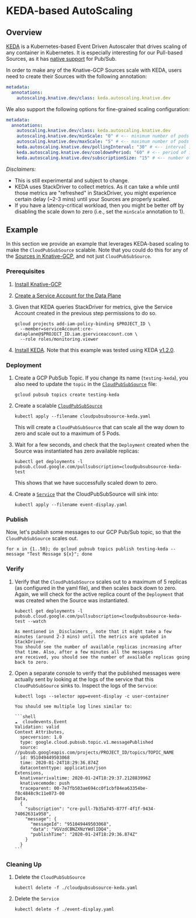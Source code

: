 # KEDA-based AutoScaling

## Overview

[KEDA](https://keda.sh/) is a Kubernetes-based Event Driven Autoscaler that
drives scaling of any container in Kubernetes. It is especially interesting for
our Pull-based Sources, as it has
[native support](https://keda.sh/docs/1.4/scalers/gcp-pub-sub/) for Pub/Sub.

In order to make any of the Knative-GCP Sources scale with KEDA, users need to
create their Sources with the following annotation:

```yaml
metadata:
  annotations:
    autoscaling.knative.dev/class: keda.autoscaling.knative.dev
```

We also support the following options for fine-grained scaling configuration:

```yaml
metadata:
  annotations:
    autoscaling.knative.dev/class: keda.autoscaling.knative.dev
    autoscaling.knative.dev/minScale: "0" # <-- minimum number of pods to scaled down to.
    autoscaling.knative.dev/maxScale: "5" # <-- maximum number of pods to scaled out to.
    keda.autoscaling.knative.dev/pollingInterval: "30" # <-- interval in seconds to poll metrics.
    keda.autoscaling.knative.dev/cooldownPeriod: "60" # <-- period of inactivity in seconds before scaling down.
    keda.autoscaling.knative.dev/subscriptionSize: "15" # <-- number of undelivered messages in the subscription used to scale.
```

_Disclaimers:_

- This is still experimental and subject to change.
- KEDA uses StackDriver to collect metrics. As it can take a while until those
  metrics are "refreshed" in StackDriver, you might experience certain delay
  (~2-3 mins) until your Sources are properly scaled.
- If you have a latency-critical workload, then you might be better off by
  disabling the scale down to zero (i.e., set the `minScale` annotation to 1).

## Example

In this section we provide an example that leverages KEDA-based scaling to make
the `CloudPubSubSource` scalable. Note that you could do this for any of the
[Sources in Knative-GCP](../../../README.md), and not just `CloudPubSubSource`.

### Prerequisites

1. [Install Knative-GCP](../../install/install-knative-gcp.md)

1. [Create a Service Account for the Data Plane](../../install/dataplane-service-account.md)

1. Given that KEDA queries StackDriver for metrics, give the Service Account
   created in the previous step permissions to do so.

   ```shell
   gcloud projects add-iam-policy-binding $PROJECT_ID \
     --member=serviceAccount:cre-dataplane@$PROJECT_ID.iam.gserviceaccount.com \
     --role roles/monitoring.viewer
   ```

1. [Install KEDA](https://keda.sh/docs/1.4/deploy/). Note that this example was
   tested using KEDA
   [v1.2.0](https://github.com/kedacore/keda/releases/tag/v1.2.0).

### Deployment

1. Create a GCP PubSub Topic. If you change its name (`testing-keda`), you also
   need to update the `topic` in the
   [`CloudPubSubSource`](cloudpubsubsource-keda.yaml) file:

   ```shell
   gcloud pubsub topics create testing-keda
   ```

1. Create a scalable [`CloudPubSubSource`](cloudpubsubsource-keda.yaml)

   ```shell
   kubectl apply --filename cloudpubsubsource-keda.yaml
   ```

   This will create a `CloudPubSubSource` that can scale all the way down to
   zero and scale out to a maximum of 5 Pods.

1. Wait for a few seconds, and check that the `Deployment` created when the
   Source was instantiated has zero available replicas:

   ```shell
   kubectl get deployments -l pubsub.cloud.google.com/pullsubscription=cloudpubsubsource-keda-test
   ```

   This shows that we have successfully scaled down to zero.

1. Create a [`Service`](event-display.yaml) that the CloudPubSubSource will sink
   into:

   ```shell
   kubectl apply --filename event-display.yaml
   ```

### Publish

Now, let's publish some messages to our GCP Pub/Sub topic, so that the
`CloudPubSubSource` scales out.

```shell
for x in {1..50}; do gcloud pubsub topics publish testing-keda --message "Test Message ${x}"; done
```

### Verify

1.  Verify that the `CloudPubSubSource` scales out to a maximum of 5 replicas
    (as configured in the yaml file), and then scales back down to zero. Again,
    we will check for the active replica count of the `Deployment` that was
    created when the Source was instantiated.

    ```shell
    kubectl get deployments -l pubsub.cloud.google.com/pullsubscription=cloudpubsubsource-keda-test --watch
    ```

        As mentioned in _Disclaimers_, note that it might take a few minutes (around 2-3 mins) until the metrics are updated in StackDriver.
        You should see the number of available replicas increasing after that time. Also, after a few minutes all the messages
        are received, you should see the number of available replicas going back to zero.

1.  Open a separate console to verify that the published messages were actually
    sent by looking at the logs of the service that this `CloudPubSubSource`
    sinks to. Inspect the logs of the `Service`:

    ```shell
    kubectl logs --selector app=event-display -c user-container
    ```

        You should see multiple log lines similar to:

        ```shell
        ☁️  cloudevents.Event
        Validation: valid
        Context Attributes,
          specversion: 1.0
          type: google.cloud.pubsub.topic.v1.messagePublished
          source: //pubsub.googleapis.com/projects/PROJECT_ID/topics/TOPIC_NAME
          id: 951049449503068
          time: 2020-01-24T18:29:36.874Z
          datacontenttype: application/json
        Extensions,
          knativearrivaltime: 2020-01-24T18:29:37.212883996Z
          knativecemode: push
          traceparent: 00-7e7fb503ae694cc0f1cbf84ea63354be-f8c4848c9c11e073-00
        Data,
          {
            "subscription": "cre-pull-7b35a745-877f-4f1f-9434-74062631a958",
            "message": {
              "messageId": "951049449503068",
              "data": "VGVzdCBNZXNzYWdlIDQ4",
              "publishTime": "2020-01-24T18:29:36.874Z"
            }
          }
        ```

### Cleaning Up

1. Delete the `CloudPubSubSource`

   ```shell
   kubectl delete -f ./cloudpubsubsource-keda.yaml
   ```

1. Delete the `Service`

   ```shell
   kubectl delete -f ./event-display.yaml
   ```
